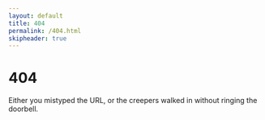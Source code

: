 ```yaml
---
layout: default
title: 404
permalink: /404.html
skipheader: true
---
```


# 404

<p>Either you mistyped the URL<script>document.write(" (" + location.href + ")");</script>, or the creepers walked in without ringing the doorbell.</p>
